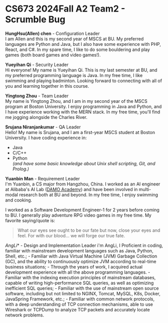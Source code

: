 # CS673 2024Fall A2 Team2 - Scrumble Bug

**HungHsu(Allen) chen** - Configuration Leader \
I am Allen and this is my second year of MSCS at BU. My preferred languages are Python and Java, but I also have some experience with PHP, React, and C#. In my spare time, I like to do some bouldering and play games (both board games and video games!).

**Yueyihan Qi** - Security Leader \
Hi everyone! My name is Yueyihan Qi. This is my last semester at BU, and my preferred programming language is Java. In my free time, I like swimming and playing badminton. Looking forward to connecting with all of you and learning together in this course.

**Yingtong Zhou** - Team Leader \
My name is Yingtong Zhou, and I am in my second year of the MSCS program at Boston University. I enjoy programming in Java and Python, and I have experience working with the MERN stack. In my free time, you'll find me jogging alongside the Charles River.

**Srujana Niranjankumar** - QA Leader  
Hello! My name is Srujana, and I am a first-year MSCS student at Boston University. I have coding experience in:
- Java
- C/C++
- Python   
*(and have some basic knowledge about Unix shell scripting, Git, and Prolog.)*

**Yuanbin Man** - Requirement Leader \
I'm Yuanbin, a CS major from Hangzhou, China. I worked as an AI engineer at Alibaba's AI Lab ([DAMO Academy](https://damo.alibaba.com/?language=en)) and have been involved in multi-modal research both at BU and beyond. In my free time, I enjoy swimming and cooking.

I worked as a Software Development Engineer-1 for 2 years before coming to BU.
I generally play adventure RPG video games in my free time. My favorite saying/quote is:
> What our eyes see ought to be our fate but now, close your eyes and feel. For with our blood... we will forge our true fate.

*AngLi** - Design and Implementation Leader
i'm AngLi, I Proficient in coding, familiar with mainstream development languages such as Java, Python, Shell, etc.; - Familiar with Java Virtual Machine (JVM) Garbage Collection (GC), and the ability to continuously optimize JVM
according to real-time business situations; - Through the years of work, I acquired actual development experience with all the above programming languages. - Familiar with the indexing execution principles of mainstream databases, capable of writing high-performance SQL
queries, as well as optimizing inefficient SQL queries; - Familiar with the use of mainstream open source software, including but not limited to NGINX, Tomcat, MySQL, K8s, Docker, JavaSpring Framework, etc.; - Familiar with common network protocols, with a deep understanding of TCP connection mechanisms, able to use
Wireshark or TCPDump to analyze TCP packets and accurately locate network problems.

